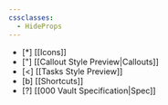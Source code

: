 ```yaml
---
cssclasses:
  - HideProps
---
```

- [*] [[Icons]]
- ["] [[Callout Style Preview|Callouts]] 
- [<] [[Tasks Style Preview]] 
- [b] [[Shortcuts]]
- [?] [[000 Vault Specification|Spec]] 